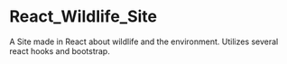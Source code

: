 # React_Wildlife_Site
A Site made in React about wildlife and the environment. Utilizes several react hooks and bootstrap. 
